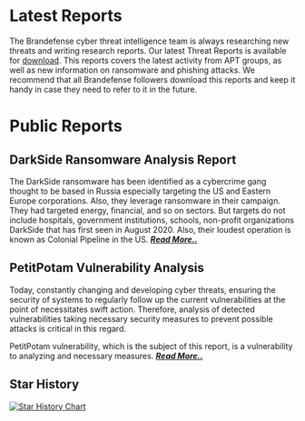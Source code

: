 # Latest Reports

The Brandefense cyber threat intelligence team is always researching new threats and writing research reports. Our latest Threat Reports is available for [download](https://brandefense.io/threat-intelligence-researches/). This reports covers the latest activity from APT groups, as well as new information on ransomware and phishing attacks. We recommend that all Brandefense followers download this reports and keep it handy in case they need to refer to it in the future.


# Public Reports
## DarkSide Ransomware Analysis Report

The DarkSide ransomware has been identified as a cybercrime gang thought to be based in Russia especially targeting the US and Eastern Europe corporations. Also, they leverage ransomware in their campaign. They had targeted energy, financial, and so on sectors. But targets do not include hospitals, government institutions, schools, non-profit organizations DarkSide that has first seen in August 2020. Also, their loudest operation is known as Colonial Pipeline in the US. ***[Read More..](https://github.com/BRANDEFENSE/Threat-Intelligence-Researches/blob/main/DarkSide%20Ransomware%20Analysis%20Report.pdf)***

## PetitPotam Vulnerability Analysis

Today, constantly changing and developing cyber threats, ensuring the security of systems to regularly follow up the current vulnerabilities at the point of necessitates swift action. Therefore, analysis of detected vulnerabilities taking necessary security measures to prevent possible attacks is critical in this regard.

PetitPotam vulnerability, which is the subject of this report, is a vulnerability to analyzing and necessary measures. ***[Read More..](https://github.com/BRANDEFENSE/Threat-Intelligence-Researches/blob/main/DarkSide%20Ransomware%20Analysis%20Report.pdf)***


## Star History

[![Star History Chart](https://api.star-history.com/svg?repos=BRANDEFENSE/Threat-Intelligence-Researches&type=Date)](https://star-history.com/#BRANDEFENSE/Threat-Intelligence-Researches&Date)